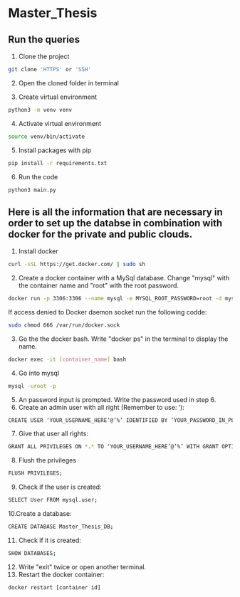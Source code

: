 # Master_Thesis

## Run the queries

1. Clone the project

```bash
git clone 'HTTPS' or 'SSH'
```

2. Open the cloned folder in terminal

3. Create virtual environment
```bash
python3 -m venv venv
```

4. Activate virtual environment
```bash
source venv/bin/activate
```

5. Install packages with pip
```bash
pip install -r requirements.txt
```

6. Run the code
```bash
python3 main.py
```

## Here is all the information that are necessary in order to set up the databse in combination with docker for the private and public clouds.

1. Install docker

```bash
curl -sSL https://get.docker.com/ | sudo sh
```

2. Create a docker container with a MySql database. Change "mysql" with the container name and "root" with the root password.

```bash
docker run -p 3306:3306 --name mysql -e MYSQL_ROOT_PASSWORD=root -d mysql:8.0.26
```

If access denied to Docker daemon socket run the following codde:

```bash
sudo chmod 666 /var/run/docker.sock
```

3. Go the the docker bash. Write "docker ps" in the terminal to display the name.

```bash
docker exec -it [container_name] bash
```

4. Go into mysql

```bash
mysql -uroot -p
```

5. An password input is prompted. Write the password used in step 6.
6. Create an admin user with all right (Remember to use: ‘):

```bash
CREATE USER ‘YOUR_USERNAME_HERE’@’%’ IDENTIFIED BY ‘YOUR_PASSWORD_IN_PLAIN_TEXT_HERE’;
```

7. Give that user all rights:

```bash
GRANT ALL PRIVILEGES ON *.* TO ‘YOUR_USERNAME_HERE’@’%’ WITH GRANT OPTION;
```

8. Flush the privileges

```bash
FLUSH PRIVILEGES;
```

9. Check if the user is created:

```bash
SELECT User FROM mysql.user;
```

10.Create a database:

```bash
CREATE DATABASE Master_Thesis_DB;
```

11. Check if it is created:

```bash
SHOW DATABASES;
```

12. Write "exit" twice or open another terminal.
13. Restart the docker container:

```bash
docker restart [container id]
```
